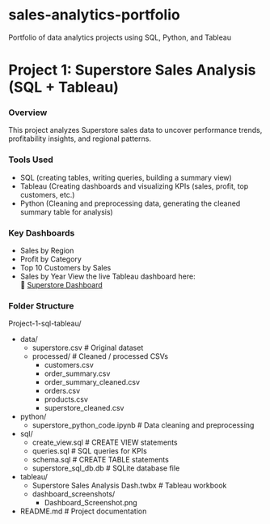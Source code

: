 # sales-analytics-portfolio
Portfolio of data analytics projects using SQL, Python, and Tableau

# Project 1: Superstore Sales Analysis (SQL + Tableau)
### Overview
This project analyzes Superstore sales data to uncover performance trends, profitability insights, and regional patterns.

### Tools Used
- SQL (creating tables, writing queries, building a summary view)
- Tableau (Creating dashboards and visualizing KPIs (sales, profit, top customers, etc.)
- Python (Cleaning and preprocessing data, generating the cleaned summary table for analysis)

### Key Dashboards
- Sales by Region
- Profit by Category
- Top 10 Customers by Sales
- Sales by Year
View the live Tableau dashboard here:  
🔗 [Superstore Dashboard](https://public.tableau.com/views/SuperstoreSalesAnalysisDash/SuperstoreSalesAnalysis)

### Folder Structure

Project-1-sql-tableau/
- data/
  - superstore.csv                # Original dataset
  - processed/                    # Cleaned / processed CSVs
    - customers.csv
    - order_summary.csv
    - order_summary_cleaned.csv
    - orders.csv
    - products.csv
    - superstore_cleaned.csv
- python/
  - superstore_python_code.ipynb  # Data cleaning and preprocessing
- sql/
  - create_view.sql                # CREATE VIEW statements
  - queries.sql                    # SQL queries for KPIs
  - schema.sql                     # CREATE TABLE statements
  - superstore_sql_db.db           # SQLite database file
- tableau/
  - Superstore Sales Analysis Dash.twbx  # Tableau workbook
  - dashboard_screenshots/
    - Dashboard_Screenshot.png
- README.md                        # Project documentation

